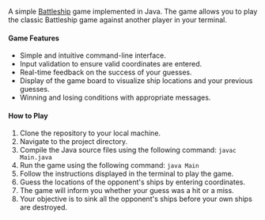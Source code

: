 A simple [Battleship](https://en.wikipedia.org/wiki/Battleship_(game)) game implemented in Java. 
The game allows you to play the classic Battleship game against another player in your terminal.

#### Game Features
* Simple and intuitive command-line interface.
* Input validation to ensure valid coordinates are entered.
* Real-time feedback on the success of your guesses.
* Display of the game board to visualize ship locations and your previous guesses.
* Winning and losing conditions with appropriate messages.

#### How to Play
1. Clone the repository to your local machine.
2. Navigate to the project directory.
3. Compile the Java source files using the following command:
```javac Main.java```
4. Run the game using the following command:
```java Main```
5. Follow the instructions displayed in the terminal to play the game.
6. Guess the locations of the opponent's ships by entering coordinates.
7. The game will inform you whether your guess was a hit or a miss.
8. Your objective is to sink all the opponent's ships before your own ships are destroyed.
